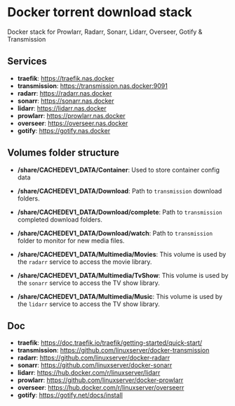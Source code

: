 # Docker torrent download stack
Docker stack for Prowlarr, Radarr, Sonarr, Lidarr, Overseer, Gotify & Transmission

## Services
- **traefik**: https://traefik.nas.docker
- **transmission**: https://transmission.nas.docker:9091
- **radarr**: https://radarr.nas.docker
- **sonarr**: https://sonarr.nas.docker
- **lidarr**: https://lidarr.nas.docker
- **prowlarr**: https://prowlarr.nas.docker
- **overseer**: https://overseer.nas.docker
- **gotify**: https://gotify.nas.docker

## Volumes folder structure
- **/share/CACHEDEV1_DATA/Container**: Used to store container config data

- **/share/CACHEDEV1_DATA/Download**: Path to `transmission` download folders.
- **/share/CACHEDEV1_DATA/Download/complete**: Path to `transmission` completed download folders.
- **/share/CACHEDEV1_DATA/Download/watch**: Path to `transmission` folder to monitor for new media files.

- **/share/CACHEDEV1_DATA/Multimedia/Movies**: This volume is used by the `radarr` service to access the movie library.
- **/share/CACHEDEV1_DATA/Multimedia/TvShow**: This volume is used by the `sonarr` service to access the TV show library.
- **/share/CACHEDEV1_DATA/Multimedia/Music**: This volume is used by the `lidarr` service to access the TV show library.

## Doc
- **traefik**: https://doc.traefik.io/traefik/getting-started/quick-start/
- **transmission**: https://github.com/linuxserver/docker-transmission
- **radarr**: https://github.com/linuxserver/docker-radarr
- **sonarr**: https://github.com/linuxserver/docker-sonarr
- **lidarr**: https://hub.docker.com/r/linuxserver/lidarr
- **prowlarr**: https://github.com/linuxserver/docker-prowlarr
- **overseer**: https://hub.docker.com/r/linuxserver/overseerr
- **gotify**: https://gotify.net/docs/install
